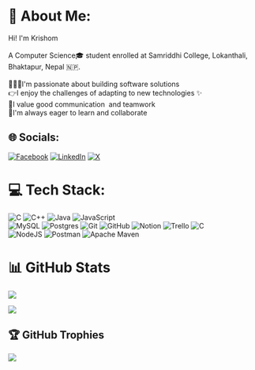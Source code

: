 # 💫 About Me:
Hi! I'm Krishom <br><br>A Computer Science🎓 student enrolled at Samriddhi College, Lokanthali, Bhaktapur, Nepal 🇳🇵.<br><br>🧑🏻‍💻I'm passionate about building software solutions ️<br>👉I enjoy the challenges of adapting to new technologies ✨<br>💪I value good communication ️ and teamwork<br>🌱I'm always eager to learn and collaborate


## 🌐 Socials:
[![Facebook](https://img.shields.io/badge/Facebook-%231877F2.svg?logo=Facebook&logoColor=white)](https://facebook.com/@36Krishom79) [![LinkedIn](https://img.shields.io/badge/LinkedIn-%230077B5.svg?logo=linkedin&logoColor=white)](https://linkedin.com/in/@krishom-basukala) [![X](https://img.shields.io/badge/X-black.svg?logo=X&logoColor=white)](https://x.com/@36Krishom79) 

# 💻 Tech Stack:
![C](https://img.shields.io/badge/c-%2300599C.svg?style=for-the-badge&logo=c&logoColor=white) ![C++](https://img.shields.io/badge/c++-%2300599C.svg?style=for-the-badge&logo=c%2B%2B&logoColor=white) ![Java](https://img.shields.io/badge/java-%23ED8B00.svg?style=for-the-badge&logo=openjdk&logoColor=white) ![JavaScript](https://img.shields.io/badge/javascript-%23323330.svg?style=for-the-badge&logo=javascript&logoColor=%23F7DF1E) <br/> ![MySQL](https://img.shields.io/badge/mysql-4479A1.svg?style=for-the-badge&logo=mysql&logoColor=white) ![Postgres](https://img.shields.io/badge/postgres-%23316192.svg?style=for-the-badge&logo=postgresql&logoColor=white) ![Git](https://img.shields.io/badge/git-%23F05033.svg?style=for-the-badge&logo=git&logoColor=white) ![GitHub](https://img.shields.io/badge/github-%23121011.svg?style=for-the-badge&logo=github&logoColor=white) ![Notion](https://img.shields.io/badge/Notion-%23000000.svg?style=for-the-badge&logo=notion&logoColor=white) ![Trello](https://img.shields.io/badge/Trello-%23026AA7.svg?style=for-the-badge&logo=Trello&logoColor=white) ![C](https://img.shields.io/badge/c-%2300599C.svg?style=for-the-badge&logo=c&logoColor=white) <br/>![NodeJS](https://img.shields.io/badge/node.js-6DA55F?style=for-the-badge&logo=node.js&logoColor=white) ![Postman](https://img.shields.io/badge/Postman-FF6C37?style=for-the-badge&logo=postman&logoColor=white) ![Apache Maven](https://img.shields.io/badge/Apache%20Maven-C71A36?style=for-the-badge&logo=Apache%20Maven&logoColor=white)
# 📊 GitHub Stats
![](https://github-readme-stats.vercel.app/api?username=Krish-Om&theme=dark&hide_border=false&include_all_commits=false&count_private=false)<br/>
<!-- ![](https://github-readme-streak-stats.herokuapp.com/?user=Krish-Om&theme=dark&hide_border=false)<br/> -->
![](https://github-readme-stats.vercel.app/api/top-langs/?username=Krish-Om&theme=dark&hide_border=false&include_all_commits=false&count_private=false&layout=compact)
## 🏆 GitHub Trophies
![](https://github-profile-trophy.vercel.app/?username=Krish-Om&theme=darkhub&no-frame=true&no-bg=true&margin-w=4)

<!-- Proudly created with GPRM ( https://gprm.itsvg.in ) -->
